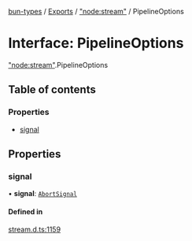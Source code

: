 [bun-types](https://github.com/oven-sh/bun-types/blob/master/api-docs/README.md) / [Exports](https://github.com/oven-sh/bun-types/blob/master/api-docs/modules.md) / ["node:stream"](https://github.com/oven-sh/bun-types/blob/master/api-docs/modules/node_stream_.md) / PipelineOptions

# Interface: PipelineOptions

["node:stream"](https://github.com/oven-sh/bun-types/blob/master/api-docs/modules/node_stream_.md).PipelineOptions

## Table of contents

### Properties

- [signal](https://github.com/oven-sh/bun-types/blob/master/api-docs/interfaces/node_stream_.PipelineOptions.md#signal)

## Properties

### signal

• **signal**: [`AbortSignal`](https://github.com/oven-sh/bun-types/blob/master/api-docs/modules.md#abortsignal)

#### Defined in

[stream.d.ts:1159](https://github.com/valgaze/bun-types/blob/6f8dbf8/stream.d.ts#L1159)
